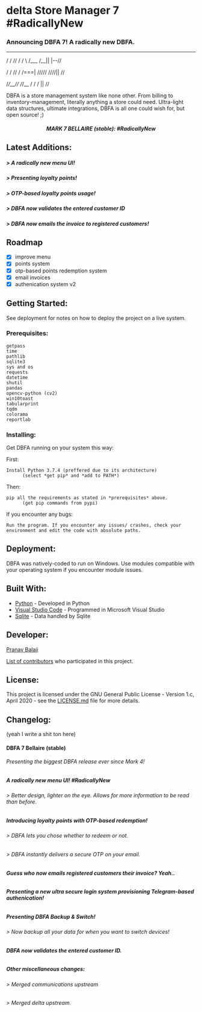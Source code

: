 # delta Store Manager 7 #RadicallyNew

### Announcing DBFA 7! A radically new DBFA.
   _____   ____    ____  ____   ____ 
  
  / /  // / /  \\  /___  /__||  |--//
 
 / /  // / /===| ///// ////||     // 

/_/__// /_/__ / /     /    ||    //  
    
    

DBFA is a store management system like none other. From billing to inventory-management, literally anything a store could need. Ultra-light data structures, ultimate integrations, DBFA is all one could wish for, but open source! ;)


<h5 align="center">MARK 7 BELLAIRE (stable): #RadicallyNew </h5>

## Latest Additions:
<h5>> A radically new menu UI!</h5>
<h5>> Presenting loyalty points!</h5>
<h5>> OTP-based loyalty points usage!</h5>
<h5>> DBFA now validates the entered customer ID</h5>
<h5>> DBFA now emails the invoice to registered customers!</h5>


## Roadmap
- [X] improve menu
- [X] points system
- [X] otp-based points redemption system
- [X] email invoices
- [x] authenication system v2 

## Getting Started:

See deployment for notes on how to deploy the project on a live system.

### Prerequisites:

```
getpass
time
pathlib
sqlite3
sys and os
requests
datetime
shutil
pandas
opencv-python (cv2)
win10toast
tabularprint
tqdm
colorama
reportlab
```

### Installing:

Get DBFA running on your system this way:

First:
```
Install Python 3.7.4 (preffered due to its architecture)
      (select *get pip* and *add to PATH*)
```

Then:
```
pip all the requirements as stated in *prerequisites* above.
      (get pip commands from pypi)
```

If you encounter any bugs:
```
Run the program. If you encounter any issues/ crashes, check your environment and edit the code with absolute paths.
```

## Deployment:

DBFA was natively-coded to run on Windows. Use modules compatible with your operating system if you encounter module issues.


## Built With:

* [Python](https://www.python.org/) - Developed in Python
* [Visual Studio Code](https://code.visualstudio.com/) - Programmed in Microsoft Visual Studio
* [Sqlite](https://www.sqlite.org/index.html) - Data handled by Sqlite


## Developer:

<p><a href="https://t.me/DeltaOneAlpha">Pranav Balaji</p>

List of [contributors](https://github.com/deltaonealpha/DBFA/contributors) who participated in this project.

## License:

This project is licensed under the GNU General Public License - Version 1.c, April 2020 - see the [LICENSE.md](LICENSE.md) file for more details.

## Changelog:
(yeah I write a shit ton here)


<h4>DBFA 7 Bellaire (stable)</h4>
<h6>Presenting the biggest DBFA release ever since Mark 4!</h6>
<h6>    </h6>
<h5>A radically new menu UI! #RadicallyNew</h5>
<h6>    > Better design, lighter on the eye. Allows for more information to be read than before.</h6>
<h6>    </h6>
<h5>Introducing loyalty points with OTP-based redemption!</h5>
<h6>    > DBFA lets you chose whether to redeem or not.</h6>
<h6>    > DBFA instantly delivers a secure OTP on your email.</h6>
<h6>    </h6>
<h5>Guess who now emails registered customers their invoice? Yeah..</h5>
<h6>    </h6>
<h5>Presenting a new ultra secure login system provisioning Telegram-based authenication!</h5>
<h6>    </h6><h5>Presenting DBFA Backup & Switch!</h5>
<h6>    > Now backup all your data for when you want to switch devices!</h6>
<h6>    </h6>
<h5>DBFA now validates the entered customer ID.</h5>
<h6>    </h6>
<h5>Other miscellaneous changes: </h5>
<h6>    > Merged communications upstream </h6>
<h6>    > Merged delta upstream.</h6>
<h4> </h4>
